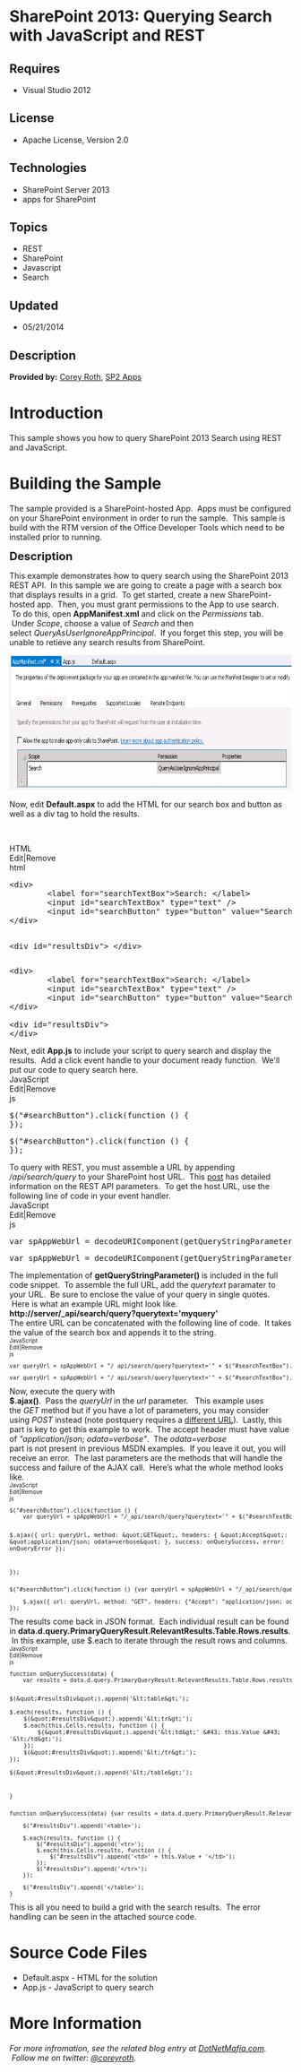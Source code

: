 # SharePoint 2013: Querying Search with JavaScript and REST
## Requires
- Visual Studio 2012
## License
- Apache License, Version 2.0
## Technologies
- SharePoint Server 2013
- apps for SharePoint
## Topics
- REST
- SharePoint
- Javascript
- Search
## Updated
- 05/21/2014
## Description

<p><strong>Provided by:</strong><span>&nbsp;</span><a href="http://www.dotnetmafia.com/">Corey Roth</a><span>,&nbsp;</span><a href="http://www.sp2apps.com/">SP2 Apps</a></p>
<h1>Introduction</h1>
<p>This sample shows you how to query SharePoint 2013 Search using REST and JavaScript.&nbsp;</p>
<h1><span>Building the Sample</span></h1>
<p><span>The sample provided is a SharePoint-hosted App. &nbsp;Apps must be configured on your SharePoint environment in order to run the sample. &nbsp;This sample is build with the RTM version of the Office Developer Tools which need to be installed prior
 to running.</span></p>
<p><span style="font-size:20px; font-weight:bold">Description</span></p>
<p><span>This example demonstrates how to query search using the SharePoint 2013 REST API. &nbsp;In this sample we are going to create a page with a search box that displays results in a grid. &nbsp;To get started, create a new SharePoint-hosted app. &nbsp;Then,
 you must grant permissions to the App to use search. &nbsp;To do this, open&nbsp;</span><strong>AppManifest.xml</strong><span>&nbsp;and click on the&nbsp;</span><em>Permissions</em><span>&nbsp;tab. &nbsp;Under&nbsp;</span><em>Scope</em><span>, choose a value
 of&nbsp;</span><em>Search</em><span>&nbsp;and then select&nbsp;</span><em>QueryAsUserIgnoreAppPrincipal</em><span>. &nbsp;If you forget this step, you will be unable to retieve any search results from SharePoint.</span></p>
<p><img id="80208" src="80208-searchapprestpermission.png" alt="" width="719" height="241"></p>
<p>Now, edit&nbsp;<strong>Default.aspx</strong>&nbsp;to add the HTML for our search box and button as well as a div tag to hold the results.</p>
<p>&nbsp;</p>
<div class="scriptcode">
<div class="pluginEditHolder" pluginCommand="mceScriptCode">
<div class="title"><span>HTML</span></div>
<div class="pluginLinkHolder"><span class="pluginEditHolderLink">Edit</span>|<span class="pluginRemoveHolderLink">Remove</span></div>
<span class="hidden">html</span>
<pre class="hidden">&lt;div&gt; 
        &lt;label for=&quot;searchTextBox&quot;&gt;Search: &lt;/label&gt; 
        &lt;input id=&quot;searchTextBox&quot; type=&quot;text&quot; /&gt; 
        &lt;input id=&quot;searchButton&quot; type=&quot;button&quot; value=&quot;Search&quot; /&gt; 
&lt;/div&gt; 
 
&lt;div id=&quot;resultsDiv&quot;&gt; 
&lt;/div&gt;</pre>
<div class="preview">
<pre class="html"><span class="html__tag_start">&lt;div</span><span class="html__tag_start">&gt;&nbsp;</span>&nbsp;
&nbsp;&nbsp;&nbsp;&nbsp;&nbsp;&nbsp;&nbsp;&nbsp;<span class="html__tag_start">&lt;label</span>&nbsp;<span class="html__attr_name">for</span>=<span class="html__attr_value">&quot;searchTextBox&quot;</span><span class="html__tag_start">&gt;</span>Search:&nbsp;<span class="html__tag_end">&lt;/label&gt;</span>&nbsp;&nbsp;
&nbsp;&nbsp;&nbsp;&nbsp;&nbsp;&nbsp;&nbsp;&nbsp;<span class="html__tag_start">&lt;input</span>&nbsp;<span class="html__attr_name">id</span>=<span class="html__attr_value">&quot;searchTextBox&quot;</span>&nbsp;<span class="html__attr_name">type</span>=<span class="html__attr_value">&quot;text&quot;</span>&nbsp;<span class="html__tag_start">/&gt;</span>&nbsp;&nbsp;
&nbsp;&nbsp;&nbsp;&nbsp;&nbsp;&nbsp;&nbsp;&nbsp;<span class="html__tag_start">&lt;input</span>&nbsp;<span class="html__attr_name">id</span>=<span class="html__attr_value">&quot;searchButton&quot;</span>&nbsp;<span class="html__attr_name">type</span>=<span class="html__attr_value">&quot;button&quot;</span>&nbsp;<span class="html__attr_name">value</span>=<span class="html__attr_value">&quot;Search&quot;</span>&nbsp;<span class="html__tag_start">/&gt;</span>&nbsp;&nbsp;
<span class="html__tag_end">&lt;/div&gt;</span>&nbsp;&nbsp;
&nbsp;&nbsp;
<span class="html__tag_start">&lt;div</span>&nbsp;<span class="html__attr_name">id</span>=<span class="html__attr_value">&quot;resultsDiv&quot;</span><span class="html__tag_start">&gt;&nbsp;</span>&nbsp;
<span class="html__tag_end">&lt;/div&gt;</span></pre>
</div>
</div>
</div>
<div class="endscriptcode"><span>Next, edit&nbsp;</span><strong>App.js</strong><span>&nbsp;to include your script to query search and display the results. &nbsp;Add a click event handle to your document ready function. &nbsp;We'll put our code to query search
 here.</span></div>
<div class="endscriptcode"></div>
<div class="endscriptcode">
<div class="scriptcode">
<div class="pluginEditHolder" pluginCommand="mceScriptCode">
<div class="title"><span>JavaScript</span></div>
<div class="pluginLinkHolder"><span class="pluginEditHolderLink">Edit</span>|<span class="pluginRemoveHolderLink">Remove</span></div>
<span class="hidden">js</span>
<pre class="hidden">$(&quot;#searchButton&quot;).click(function () {        
});</pre>
<div class="preview">
<pre class="js">$(<span class="js__string">&quot;#searchButton&quot;</span>).click(<span class="js__operator">function</span>&nbsp;()&nbsp;<span class="js__brace">{</span>&nbsp;&nbsp;&nbsp;&nbsp;&nbsp;&nbsp;&nbsp;&nbsp;&nbsp;
<span class="js__brace">}</span>);</pre>
</div>
</div>
</div>
<div class="endscriptcode">To query with REST, you must assemble a URL by appending
<em>/api/search/query</em>&nbsp;to your SharePoint host URL. &nbsp;This <a href="http://blogs.msdn.com/b/nadeemis/archive/2012/08/24/sharepoint-2013-search-rest-api.aspx">
post</a> has detailed information on the REST API parameters. &nbsp;To get the host URL, use the following line of code in your event handler.</div>
<div class="endscriptcode"></div>
<div class="endscriptcode">
<div class="scriptcode">
<div class="pluginEditHolder" pluginCommand="mceScriptCode">
<div class="title"><span>JavaScript</span></div>
<div class="pluginLinkHolder"><span class="pluginEditHolderLink">Edit</span>|<span class="pluginRemoveHolderLink">Remove</span></div>
<span class="hidden">js</span>
<pre class="hidden">var spAppWebUrl = decodeURIComponent(getQueryStringParameter('SPAppWebUrl'));</pre>
<div class="preview">
<pre class="js"><span class="js__statement">var</span>&nbsp;spAppWebUrl&nbsp;=&nbsp;<span class="js__function">decodeURIComponent</span>(getQueryStringParameter(<span class="js__string">'SPAppWebUrl'</span>));</pre>
</div>
</div>
</div>
<div class="endscriptcode">The implementation of <strong>getQueryStringParameter()&nbsp;</strong>is included in the full code snippet. &nbsp;To assemble the full URL, add the
<em>querytext </em>paramater to your URL. &nbsp;Be sure to enclose the value of your query in single quotes. &nbsp;Here is what an example URL might look like.&nbsp;</div>
<div class="endscriptcode"><strong>http://server/_api/search/query?querytext='myquery'</strong></div>
<div class="endscriptcode"></div>
<div class="endscriptcode">The entire URL can be concatenated with the following line of code. &nbsp;It takes the value of the search box and appends it to the string.</div>
<div class="endscriptcode"></div>
<div class="endscriptcode"><span style="font-size:x-small">
<div class="scriptcode">
<div class="pluginEditHolder" pluginCommand="mceScriptCode">
<div class="title"><span>JavaScript</span></div>
<div class="pluginLinkHolder"><span class="pluginEditHolderLink">Edit</span>|<span class="pluginRemoveHolderLink">Remove</span></div>
<span class="hidden">js</span>
<pre class="hidden">var queryUrl = spAppWebUrl &#43; &quot;/_api/search/query?querytext='&quot; &#43; $(&quot;#searchTextBox&quot;).val() &#43; &quot;'&quot;;</pre>
<div class="preview">
<pre class="js"><span class="js__statement">var</span>&nbsp;queryUrl&nbsp;=&nbsp;spAppWebUrl&nbsp;&#43;&nbsp;<span class="js__string">&quot;/_api/search/query?querytext='&quot;</span>&nbsp;&#43;&nbsp;$(<span class="js__string">&quot;#searchTextBox&quot;</span>).val()&nbsp;&#43;&nbsp;<span class="js__string">&quot;'&quot;</span>;</pre>
</div>
</div>
</div>
</span>
<div class="endscriptcode">Now, execute the query with&nbsp;</div>
<div class="endscriptcode"><strong>$.ajax()</strong>.&nbsp; Pass the&nbsp;<em>queryUrl&nbsp;</em>in the&nbsp;<em>url</em>&nbsp;parameter.&nbsp;&nbsp; This example uses the&nbsp;<em>GET</em>&nbsp;method but if you have a lot of parameters, you may consider
 using&nbsp;<em>POST</em>&nbsp;instead (note postquery requires a <a href="http://blogs.msdn.com/b/nadeemis/archive/2012/08/24/sharepoint-2013-search-rest-api.aspx">
different URL</a>).&nbsp; Lastly, this part is key to get this example to work.&nbsp; The accept header must have value of&nbsp;<em>&quot;application/json; odata=verbose&quot;</em>.&nbsp; The&nbsp;<em>odata=verbose&nbsp;</em></div>
<div class="endscriptcode">part is not present in previous MSDN examples.&nbsp; If you leave it out, you will receive an error.&nbsp; The last parameters are the methods that will handle the success and failure of the AJAX call.&nbsp; Here&rsquo;s what the
 whole method looks like.&nbsp;</div>
<span style="font-size:x-small">
<div class="scriptcode">
<div class="pluginEditHolder" pluginCommand="mceScriptCode">
<div class="title"><span>JavaScript</span></div>
<div class="pluginLinkHolder"><span class="pluginEditHolderLink">Edit</span>|<span class="pluginRemoveHolderLink">Remove</span></div>
<span class="hidden">js</span>
<pre class="hidden">$(&quot;#searchButton&quot;).click(function () {
    var queryUrl = spAppWebUrl &#43; &quot;/_api/search/query?querytext='&quot; &#43; $(&quot;#searchTextBox&quot;).val() &#43; &quot;'&quot;;
 
    $.ajax({ url: queryUrl, method: &quot;GET&quot;, headers: { &quot;Accept&quot;: &quot;application/json; odata=verbose&quot; }, success: onQuerySuccess, error: onQueryError });
});</pre>
<div class="preview">
<pre class="js">$(<span class="js__string">&quot;#searchButton&quot;</span>).click(<span class="js__operator">function</span>&nbsp;()&nbsp;<span class="js__brace">{</span><span class="js__statement">var</span>&nbsp;queryUrl&nbsp;=&nbsp;spAppWebUrl&nbsp;&#43;&nbsp;<span class="js__string">&quot;/_api/search/query?querytext='&quot;</span>&nbsp;&#43;&nbsp;$(<span class="js__string">&quot;#searchTextBox&quot;</span>).val()&nbsp;&#43;&nbsp;<span class="js__string">&quot;'&quot;</span>;&nbsp;
&nbsp;&nbsp;
&nbsp;&nbsp;&nbsp;&nbsp;$.ajax(<span class="js__brace">{</span>&nbsp;url:&nbsp;queryUrl,&nbsp;method:&nbsp;<span class="js__string">&quot;GET&quot;</span>,&nbsp;headers:&nbsp;<span class="js__brace">{</span><span class="js__string">&quot;Accept&quot;</span>:&nbsp;<span class="js__string">&quot;application/json;&nbsp;odata=verbose&quot;</span><span class="js__brace">}</span>,&nbsp;success:&nbsp;onQuerySuccess,&nbsp;error:&nbsp;onQueryError&nbsp;<span class="js__brace">}</span>);&nbsp;
<span class="js__brace">}</span>);</pre>
</div>
</div>
</div>
</span>
<div class="endscriptcode">The results come back in JSON format. &nbsp;Each individual result can be found in&nbsp;<strong>data.d.query.PrimaryQueryResult.RelevantResults.Table.Rows.results</strong>. &nbsp;In this example, use $.each to iterate through the
 result rows and columns.</div>
<span style="font-size:x-small"></span></div>
<div class="endscriptcode"></div>
<div class="endscriptcode"><span style="font-size:x-small">
<div class="scriptcode">
<div class="pluginEditHolder" pluginCommand="mceScriptCode">
<div class="title"><span>JavaScript</span></div>
<div class="pluginLinkHolder"><span class="pluginEditHolderLink">Edit</span>|<span class="pluginRemoveHolderLink">Remove</span></div>
<span class="hidden">js</span>
<pre class="hidden">function onQuerySuccess(data) {
    var results = data.d.query.PrimaryQueryResult.RelevantResults.Table.Rows.results;
 
    $(&quot;#resultsDiv&quot;).append('&lt;table&gt;');
 
    $.each(results, function () {
        $(&quot;#resultsDiv&quot;).append('&lt;tr&gt;');
        $.each(this.Cells.results, function () {
            $(&quot;#resultsDiv&quot;).append('&lt;td&gt;' &#43; this.Value &#43; '&lt;/td&gt;');
        });
        $(&quot;#resultsDiv&quot;).append('&lt;/tr&gt;');
    });
 
    $(&quot;#resultsDiv&quot;).append('&lt;/table&gt;');
}</pre>
<div class="preview">
<pre class="js"><span class="js__operator">function</span>&nbsp;onQuerySuccess(data)&nbsp;<span class="js__brace">{</span><span class="js__statement">var</span>&nbsp;results&nbsp;=&nbsp;data.d.query.PrimaryQueryResult.RelevantResults.Table.Rows.results;&nbsp;
&nbsp;&nbsp;
&nbsp;&nbsp;&nbsp;&nbsp;$(<span class="js__string">&quot;#resultsDiv&quot;</span>).append(<span class="js__string">'&lt;table&gt;'</span>);&nbsp;
&nbsp;&nbsp;
&nbsp;&nbsp;&nbsp;&nbsp;$.each(results,&nbsp;<span class="js__operator">function</span>&nbsp;()&nbsp;<span class="js__brace">{</span>&nbsp;
&nbsp;&nbsp;&nbsp;&nbsp;&nbsp;&nbsp;&nbsp;&nbsp;$(<span class="js__string">&quot;#resultsDiv&quot;</span>).append(<span class="js__string">'&lt;tr&gt;'</span>);&nbsp;
&nbsp;&nbsp;&nbsp;&nbsp;&nbsp;&nbsp;&nbsp;&nbsp;$.each(<span class="js__operator">this</span>.Cells.results,&nbsp;<span class="js__operator">function</span>&nbsp;()&nbsp;<span class="js__brace">{</span>&nbsp;
&nbsp;&nbsp;&nbsp;&nbsp;&nbsp;&nbsp;&nbsp;&nbsp;&nbsp;&nbsp;&nbsp;&nbsp;$(<span class="js__string">&quot;#resultsDiv&quot;</span>).append(<span class="js__string">'&lt;td&gt;'</span>&nbsp;&#43;&nbsp;<span class="js__operator">this</span>.Value&nbsp;&#43;&nbsp;<span class="js__string">'&lt;/td&gt;'</span>);&nbsp;
&nbsp;&nbsp;&nbsp;&nbsp;&nbsp;&nbsp;&nbsp;&nbsp;<span class="js__brace">}</span>);&nbsp;
&nbsp;&nbsp;&nbsp;&nbsp;&nbsp;&nbsp;&nbsp;&nbsp;$(<span class="js__string">&quot;#resultsDiv&quot;</span>).append(<span class="js__string">'&lt;/tr&gt;'</span>);&nbsp;
&nbsp;&nbsp;&nbsp;&nbsp;<span class="js__brace">}</span>);&nbsp;
&nbsp;&nbsp;
&nbsp;&nbsp;&nbsp;&nbsp;$(<span class="js__string">&quot;#resultsDiv&quot;</span>).append(<span class="js__string">'&lt;/table&gt;'</span>);&nbsp;
<span class="js__brace">}</span></pre>
</div>
</div>
</div>
</span>
<div class="endscriptcode">This is all you need to build a grid with the search results. &nbsp;The error handling can be seen in the attached source code.</div>
<span style="font-size:x-small"></span></div>
</div>
</div>
<h1><span>Source Code Files</span></h1>
<ul>
<li>Default.aspx - HTML for the solution </li><li>App.js - JavaScript to query search </li></ul>
<h1>More Information</h1>
<p><em>For more infromation, see the related blog entry at <a href="http://www.dotnetmafia.com/blogs/dotnettipoftheday/archive/2013/04/09/how-to-query-sharepoint-2013-using-rest-and-javascript.aspx">
DotNetMafia.com</a>. &nbsp;Follow me on twitter:&nbsp;<a href="http://twitter.com/coreyroth">@coreyroth</a>.</em></p>
